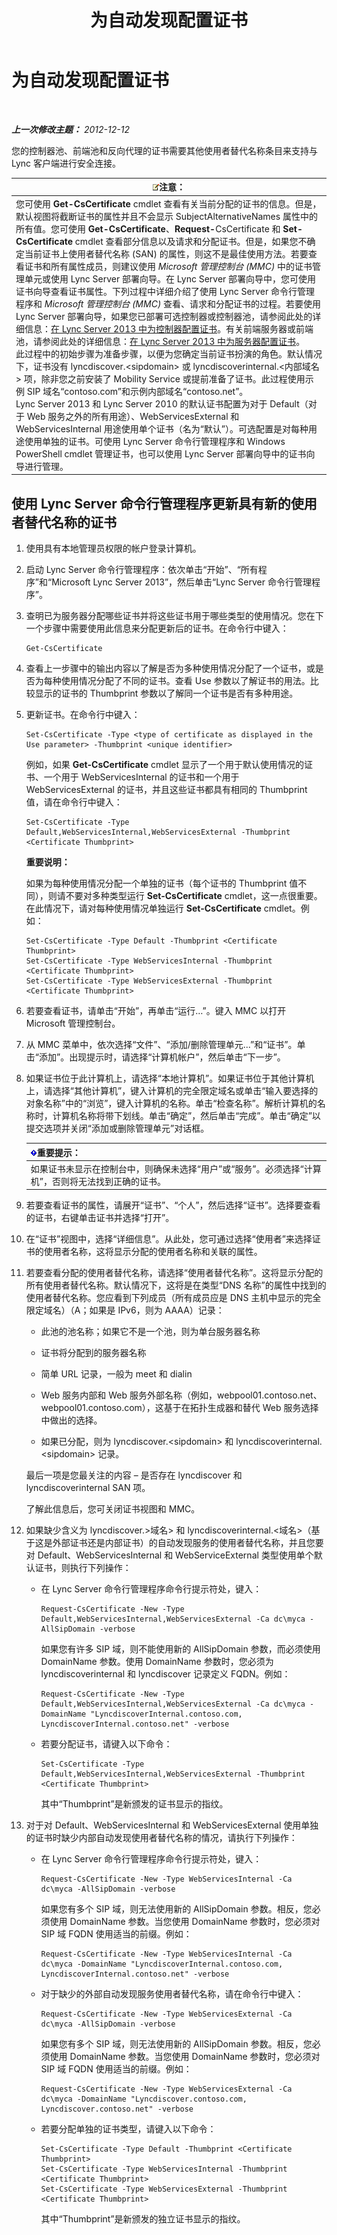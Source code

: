 ﻿---
title: 为自动发现配置证书
TOCTitle: 为自动发现配置证书
ms:assetid: 1842191d-df9a-41e0-9286-08c25f9b5dca
ms:mtpsurl: https://technet.microsoft.com/zh-cn/library/JJ945617(v=OCS.15)
ms:contentKeyID: 52060969
ms.date: 05/19/2016
mtps_version: v=OCS.15
ms.translationtype: HT
---

# 为自动发现配置证书

 

_**上一次修改主题：** 2012-12-12_

您的控制器池、前端池和反向代理的证书需要其他使用者替代名称条目来支持与 Lync 客户端进行安全连接。

<table>
<thead>
<tr class="header">
<th><img src="images/Dn783119.note(OCS.15).gif" title="note" alt="note" />注意：</th>
</tr>
</thead>
<tbody>
<tr class="odd">
<td>您可使用 <strong>Get-CsCertificate</strong> cmdlet 查看有关当前分配的证书的信息。但是，默认视图将截断证书的属性并且不会显示 SubjectAlternativeNames 属性中的所有值。您可使用 <strong>Get-CsCertificate</strong>、<strong>Request-</strong>CsCertificate 和 <strong>Set-CsCertificate</strong> cmdlet 查看部分信息以及请求和分配证书。但是，如果您不确定当前证书上使用者替代名称 (SAN) 的属性，则这不是最佳使用方法。若要查看证书和所有属性成员，则建议使用 <em>Microsoft 管理控制台 (MMC)</em> 中的证书管理单元或使用 Lync Server 部署向导。在 Lync Server 部署向导中，您可使用证书向导查看证书属性。下列过程中详细介绍了使用 Lync Server 命令行管理程序和 <em>Microsoft 管理控制台 (MMC)</em> 查看、请求和分配证书的过程。若要使用 Lync Server 部署向导，如果您已部署可选控制器或控制器池，请参阅此处的详细信息：<a href="lync-server-2013-configure-certificates-for-the-director.md">在 Lync Server 2013 中为控制器配置证书</a>。有关前端服务器或前端池，请参阅此处的详细信息：<a href="lync-server-2013-configure-certificates-for-servers.md">在 Lync Server 2013 中为服务器配置证书</a>。<br />
此过程中的初始步骤为准备步骤，以便为您确定当前证书扮演的角色。默认情况下，证书没有 lyncdiscover.&lt;sipdomain&gt; 或 lyncdiscoverinternal.&lt;内部域名&gt; 项，除非您之前安装了 Mobility Service 或提前准备了证书。此过程使用示例 SIP 域名“contoso.com”和示例内部域名“contoso.net”。<br />
Lync Server 2013 和 Lync Server 2010 的默认证书配置为对于 Default（对于 Web 服务之外的所有用途）、WebServicesExternal 和 WebServicesInternal 用途使用单个证书（名为“默认”）。可选配置是对每种用途使用单独的证书。可使用 Lync Server 命令行管理程序和 Windows PowerShell cmdlet 管理证书，也可以使用 Lync Server 部署向导中的证书向导进行管理。</td>
</tr>
</tbody>
</table>


## 使用 Lync Server 命令行管理程序更新具有新的使用者替代名称的证书

1.  使用具有本地管理员权限的帐户登录计算机。

2.  启动 Lync Server 命令行管理程序：依次单击“开始”、“所有程序”和“Microsoft Lync Server 2013”，然后单击“Lync Server 命令行管理程序”。

3.  查明已为服务器分配哪些证书并将这些证书用于哪些类型的使用情况。您在下一个步骤中需要使用此信息来分配更新后的证书。在命令行中键入：
    
        Get-CsCertificate

4.  查看上一步骤中的输出内容以了解是否为多种使用情况分配了一个证书，或是否为每种使用情况分配了不同的证书。查看 Use 参数以了解证书的用法。比较显示的证书的 Thumbprint 参数以了解同一个证书是否有多种用途。

5.  更新证书。在命令行中键入：
    
        Set-CsCertificate -Type <type of certificate as displayed in the Use parameter> -Thumbprint <unique identifier>
    
    例如，如果 **Get-CsCertificate** cmdlet 显示了一个用于默认使用情况的证书、一个用于 WebServicesInternal 的证书和一个用于 WebServicesExternal 的证书，并且这些证书都具有相同的 Thumbprint 值，请在命令行中键入：
    
        Set-CsCertificate -Type Default,WebServicesInternal,WebServicesExternal -Thumbprint <Certificate Thumbprint>
    
    **重要说明：**
    
    如果为每种使用情况分配一个单独的证书（每个证书的 Thumbprint 值不同），则请不要对多种类型运行 **Set-CsCertificate** cmdlet，这一点很重要。在此情况下，请对每种使用情况单独运行 **Set-CsCertificate** cmdlet。例如：
    
        Set-CsCertificate -Type Default -Thumbprint <Certificate Thumbprint>
        Set-CsCertificate -Type WebServicesInternal -Thumbprint <Certificate Thumbprint>
        Set-CsCertificate -Type WebServicesExternal -Thumbprint <Certificate Thumbprint>

6.  若要查看证书，请单击“开始”，再单击“运行…”。键入 MMC 以打开 Microsoft 管理控制台。

7.  从 MMC 菜单中，依次选择“文件”、“添加/删除管理单元...”和“证书”。单击“添加”。出现提示时，请选择“计算机帐户”，然后单击“下一步”。

8.  如果证书位于此计算机上，请选择“本地计算机”。如果证书位于其他计算机上，请选择“其他计算机”，键入计算机的完全限定域名或单击“输入要选择的对象名称”中的“浏览”，键入计算机的名称。单击“检查名称”。解析计算机的名称时，计算机名称将带下划线。单击“确定”，然后单击“完成”。单击“确定”以提交选项并关闭“添加或删除管理单元”对话框。
    
    <table>
    <thead>
    <tr class="header">
    <th><img src="images/Gg398794.important(OCS.15).gif" title="important" alt="important" />重要提示：</th>
    </tr>
    </thead>
    <tbody>
    <tr class="odd">
    <td>如果证书未显示在控制台中，则确保未选择“用户”或“服务”。必须选择“计算机”，否则将无法找到正确的证书。</td>
    </tr>
    </tbody>
    </table>


9.  若要查看证书的属性，请展开“证书”、“个人”，然后选择“证书”。选择要查看的证书，右键单击证书并选择“打开”。

10. 在“证书”视图中，选择“详细信息”。从此处，您可通过选择“使用者”来选择证书的使用者名称，这将显示分配的使用者名称和关联的属性。

11. 若要查看分配的使用者替代名称，请选择“使用者替代名称”。这将显示分配的所有使用者替代名称。默认情况下，这将是在类型“DNS 名称”的属性中找到的使用者替代名称。您应看到下列成员（所有成员应是 DNS 主机中显示的完全限定域名）（A；如果是 IPv6，则为 AAAA）记录：
    
      - 此池的池名称；如果它不是一个池，则为单台服务器名称
    
      - 证书将分配到的服务器名称
    
      - 简单 URL 记录，一般为 meet 和 dialin
    
      - Web 服务内部和 Web 服务外部名称（例如，webpool01.contoso.net、webpool01.contoso.com），这基于在拓扑生成器和替代 Web 服务选择中做出的选择。
    
      - 如果已分配，则为 lyncdiscover.\<sipdomain\> 和 lyncdiscoverinternal.\<sipdomain\> 记录。
    
    最后一项是您最关注的内容 – 是否存在 lyncdiscover 和 lyncdiscoverinternal SAN 项。
    
    了解此信息后，您可关闭证书视图和 MMC。

12. 如果缺少含义为 lyncdiscover.\>域名\> 和 lyncdiscoverinternal.\<域名\>（基于这是外部证书还是内部证书）的自动发现服务的使用者替代名称，并且您要对 Default、WebServicesInternal 和 WebServiceExternal 类型使用单个默认证书，则执行下列操作：
    
      - 在 Lync Server 命令行管理程序命令行提示符处，键入：
        
            Request-CsCertificate -New -Type Default,WebServicesInternal,WebServicesExternal -Ca dc\myca -AllSipDomain -verbose
        
        如果您有许多 SIP 域，则不能使用新的 AllSipDomain 参数，而必须使用 DomainName 参数。使用 DomainName 参数时，您必须为 lyncdiscoverinternal 和 lyncdiscover 记录定义 FQDN。例如：
        
            Request-CsCertificate -New -Type Default,WebServicesInternal,WebServicesExternal -Ca dc\myca -DomainName "LyncdiscoverInternal.contoso.com, LyncdiscoverInternal.contoso.net" -verbose
    
      - 若要分配证书，请键入以下命令：
        
            Set-CsCertificate -Type Default,WebServicesInternal,WebServicesExternal -Thumbprint <Certificate Thumbprint>
        
        其中“Thumbprint”是新颁发的证书显示的指纹。

13. 对于对 Default、WebServicesInternal 和 WebServicesExternal 使用单独的证书时缺少内部自动发现使用者替代名称的情况，请执行下列操作：
    
      - 在 Lync Server 命令行管理程序命令行提示符处，键入：
        
            Request-CsCertificate -New -Type WebServicesInternal -Ca dc\myca -AllSipDomain -verbose
        
        如果您有多个 SIP 域，则无法使用新的 AllSipDomain 参数。相反，您必须使用 DomainName 参数。当您使用 DomainName 参数时，您必须对 SIP 域 FQDN 使用适当的前缀。例如：
        
            Request-CsCertificate -New -Type WebServicesInternal -Ca dc\myca -DomainName "LyncdiscoverInternal.contoso.com, LyncdiscoverInternal.contoso.net" -verbose
    
      - 对于缺少的外部自动发现服务使用者替代名称，请在命令行中键入：
        
            Request-CsCertificate -New -Type WebServicesExternal -Ca dc\myca -AllSipDomain -verbose
        
        如果您有多个 SIP 域，则无法使用新的 AllSipDomain 参数。相反，您必须使用 DomainName 参数。当您使用 DomainName 参数时，您必须对 SIP 域 FQDN 使用适当的前缀。例如：
        
            Request-CsCertificate -New -Type WebServicesExternal -Ca dc\myca -DomainName "Lyncdiscover.contoso.com, Lyncdiscover.contoso.net" -verbose
    
      - 若要分配单独的证书类型，请键入以下命令：
        
            Set-CsCertificate -Type Default -Thumbprint <Certificate Thumbprint>
            Set-CsCertificate -Type WebServicesInternal -Thumbprint <Certificate Thumbprint>
            Set-CsCertificate -Type WebServicesExternal -Thumbprint <Certificate Thumbprint>
        
        其中“Thumbprint”是新颁发的独立证书显示的指纹。

